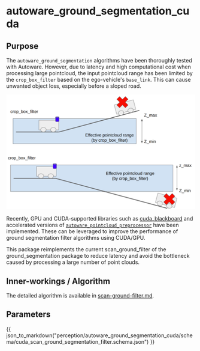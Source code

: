 # autoware_ground_segmentation_cuda

## Purpose

The `autoware_ground_segmentation` algorithms have been thoroughly tested with Autoware. However, due to latency and high computational cost when processing large pointcloud, the input pointcloud range has been limited by the `crop_box_filter` based on the ego-vehicle's `base_link`. This can cause unwanted object loss, especially before a sloped road.

![ground_segmentation_pipeline issue](./docs/image/ground_segmentation_issue.png)

Recently, GPU and CUDA-supported libraries such as [cuda_blackboard](https://github.com/autowarefoundation/cuda_blackboard/blob/1837689df2891f6223f07c178c21aed252566ede/README.md) and accelerated versions of [`autoware_pointcloud_preprocessor`](../../sensing/autoware_cuda_pointcloud_preprocessor/README.md) have been implemented. These can be leveraged to improve the performance of ground segmentation filter algorithms using CUDA/GPU.

This package reimplements the current scan_ground_filter of the ground_segmentation package to reduce latency and avoid the bottleneck caused by processing a large number of point clouds.

## Inner-workings / Algorithm

The detailed algorithm is available in [scan-ground-filter.md](../autoware_ground_segmentation/docs/scan-ground-filter.md).

## Parameters

{{ json_to_markdown("perception/autoware_ground_segmentation_cuda/schema/cuda_scan_ground_segmentation_filter.schema.json") }}
